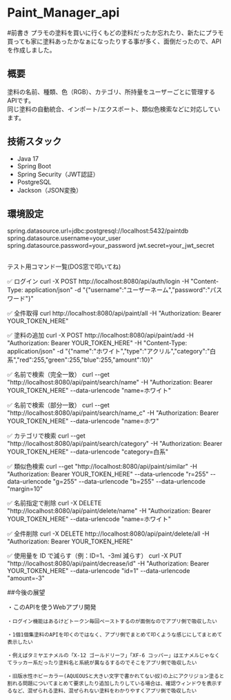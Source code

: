 # Paint_Manager_api

#前書き
  プラモの塗料を買いに行くもどの塗料だったか忘れたり、新たにプラモ買っても家に塗料あったかなぁになったりする事が多く、面倒だったので、APIを作成しました。

##  概要
塗料の名前、種類、色（RGB）、カテゴリ、所持量をユーザーごとに管理するAPIです。  
同じ塗料の自動統合、インポート/エクスポート、類似色検索などに対応しています。

## 技術スタック
- Java 17
- Spring Boot
- Spring Security（JWT認証）
- PostgreSQL
- Jackson（JSON変換）

## 環境設定
spring.datasource.url=jdbc:postgresql://localhost:5432/paintdb
spring.datasource.username=your_user
spring.datasource.password=your_password
jwt.secret=your_jwt_secret

##
テスト用コマンド一覧(DOS窓で叩いてね)

✅ ログイン
curl -X POST http://localhost:8080/api/auth/login -H "Content-Type: application/json" -d "{\"username\":\"ユーザーネーム\",\"password\":\"パスワード\"}"

✅ 全件取得
curl http://localhost:8080/api/paint/all -H "Authorization: Bearer YOUR_TOKEN_HERE"

✅ 塗料の追加
curl -X POST http://localhost:8080/api/paint/add -H "Authorization: Bearer YOUR_TOKEN_HERE" -H "Content-Type: application/json" -d "{\"name\":\"ホワイト\",\"type\":\"アクリル\",\"category\":\"白系\",\"red\":255,\"green\":255,\"blue\":255,\"amount\":10}"

✅ 名前で検索（完全一致）
curl --get "http://localhost:8080/api/paint/search/name" -H "Authorization: Bearer YOUR_TOKEN_HERE" --data-urlencode "name=ホワイト"

✅ 名前で検索（部分一致）
curl --get "http://localhost:8080/api/paint/search/name_c" -H "Authorization: Bearer YOUR_TOKEN_HERE" --data-urlencode "name=ホワ"

✅ カテゴリで検索
curl --get "http://localhost:8080/api/paint/search/category" -H "Authorization: Bearer YOUR_TOKEN_HERE" --data-urlencode "category=白系"

✅ 類似色検索
curl --get "http://localhost:8080/api/paint/similar" -H "Authorization: Bearer YOUR_TOKEN_HERE" --data-urlencode "r=255" --data-urlencode "g=255" --data-urlencode "b=255" --data-urlencode "margin=10"

✅ 名前指定で削除
curl -X DELETE "http://localhost:8080/api/paint/delete/name" -H "Authorization: Bearer YOUR_TOKEN_HERE" --data-urlencode "name=ホワイト"

✅ 全件削除
curl -X DELETE http://localhost:8080/api/paint/delete/all -H "Authorization: Bearer YOUR_TOKEN_HERE"

✅ 使用量を ID で減らす（例：ID=1、-3ml 減らす）
curl -X PUT "http://localhost:8080/api/paint/decrease/id" -H "Authorization: Bearer YOUR_TOKEN_HERE" --data-urlencode "id=1" --data-urlencode "amount=-3"


##今後の展望

  ・このAPIを使うWebアプリ開発
  
    ・ログイン機能はあるけどトークン毎回ペーストするのが面倒なのでアプリ側で吸収したい
    
    ・1個1個集塗料のAPIを叩くのではなく、アプリ側でまとめて叩くような感じにしてまとめて表示したい
    
    ・例えばタミヤエナメルの「X-12 ゴールドリーフ」「XF-6 コッパー」はエナメルじゃなくてラッカー系だったり塗料名と系統が異なるするのでそこをアプリ側で吸収したい
    
    ・旧版水性ホビーカラー(AQUEOUSと大きい文字で書かれてない奴)の上にアクリジョン塗ると割れる問題についてまとめて要求したり追加したりしている場合は、確認ウィンドウを表示するなど、混ぜられる塗料、混ぜられない塗料をわかりやすくアプリ側で吸収したい

